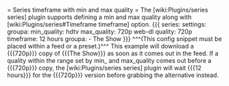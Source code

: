 = Series timeframe with min and max quality =
The [wiki:Plugins/series series] plugin supports defining a min and max quality along with [wiki:Plugins/series#Timeframe timeframe] option.
{{{
series:
  settings:
    groupa:
      min_quality: hdtv
      max_quality: 720p web-dl
      quality: 720p
      timeframe: 12 hours
  groupa:
    - The Show
}}}
 ^^^(This config snippet must be placed within a feed or a preset.)^^^
This example will download a {{{720p}}} copy of {{{The Show}}} as soon as it comes out in the feed. If a quality within the range set by min_ and max_quality comes out before a {{{720p}}} copy, the [wiki:Plugins/series series] plugin will wait {{{12 hours}}} for the {{{720p}}} version before grabbing the alternative instead.
    

